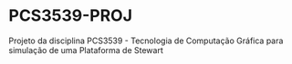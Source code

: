 # PCS3539-PROJ
Projeto da disciplina PCS3539 - Tecnologia de Computação Gráfica para simulação de uma Plataforma de Stewart
